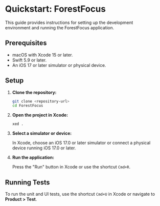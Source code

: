 # Quickstart: ForestFocus

This guide provides instructions for setting up the development environment and running the ForestFocus application.

## Prerequisites

-   macOS with Xcode 15 or later.
-   Swift 5.9 or later.
-   An iOS 17 or later simulator or physical device.

## Setup

1.  **Clone the repository:**

    ```bash
    git clone <repository-url>
    cd ForestFocus
    ```

2.  **Open the project in Xcode:**

    ```bash
    xed .
    ```

3.  **Select a simulator or device:**

    In Xcode, choose an iOS 17.0 or later simulator or connect a physical device running iOS 17.0 or later.

4.  **Run the application:**

    Press the "Run" button in Xcode or use the shortcut `Cmd+R`.

## Running Tests

To run the unit and UI tests, use the shortcut `Cmd+U` in Xcode or navigate to **Product > Test**.
